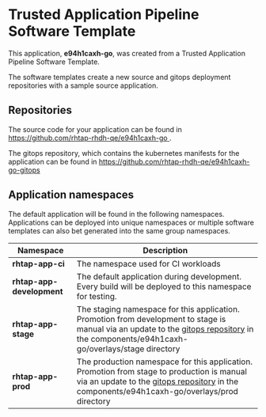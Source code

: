 # Trusted Application Pipeline Software Template

This application, **e94h1caxh-go**, was created from a Trusted Application Pipeline Software Template.

The software templates create a new source and gitops deployment repositories with a sample source application. 

## Repositories

The source code for your application can be found in [https://github.com/rhtap-rhdh-qe/e94h1caxh-go ](https://github.com/rhtap-rhdh-qe/e94h1caxh-go ).
 
The gitops repository, which contains the kubernetes manifests for the application can be found in 
[https://github.com/rhtap-rhdh-qe/e94h1caxh-go-gitops ](https://github.com/rhtap-rhdh-qe/e94h1caxh-go-gitops ) 

## Application namespaces 

The default application will be found in the following namespaces. Applications can be deployed into unique namespaces or multiple software templates can also bet generated into the same group namespaces.  

|  Namespace   |  Description   |  
| -------- | -------- |
| **rhtap-app-ci** | The namespace used for CI workloads |
| **rhtap-app-development** | The default application during development. Every build will be deployed to this namespace for testing. |
| **rhtap-app-stage** | The staging namespace for this application. Promotion from development to stage is manual via an update to the [gitops repository](https://github.com/rhtap-rhdh-qe/e94h1caxh-go-gitops ) in the components/e94h1caxh-go/overlays/stage directory |
| **rhtap-app-prod** | The production namespace for this application. Promotion from stage to production is manual via an update to the [gitops repository](https://github.com/rhtap-rhdh-qe/e94h1caxh-go-gitops ) in the components/e94h1caxh-go/overlays/prod directory |